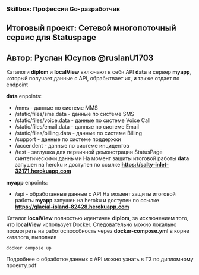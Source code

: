 ### Skillbox: Профессия Go-разработчик
## Итоговый проект: Cетевой многопоточный сервис для Statuspage
## Автор: Руслан Юсупов @ruslanU1703

Каталоги **diplom** и **localView** включают в себя API **data** и сервер **myapp**, который получает данные с API, обрабытвает их, и также отдает по endpoint

**data** enpoints:
* /mms - данные по системе MMS
* /static/files/sms.data - данные по системе SMS
* /static/files/voice.data - данные по системе Voice Call
* /static/files/email.data - данные по системе Email
* /static/files/billing.data - данные по системе Billing
* /support - данные по системе поддержки
* /accendent - данные по системе инцидентов
* /test - заглушка для первичной демонстрации StatusPage синтетическими данными
На момент защиты итоговой работы **data** запушен на heroku и доступен по ссылке **https://salty-inlet-33171.herokuapp.com**

**myapp** enpoints:
* /api - обработанные данные с API
На момент защиты итоговой работы **myapp** запушен на heroku и доступен по ссылке **https://glacial-island-82428.herokuapp.com**

Каталог **localView** полностью идентичен **diplom**, за исключением того, что **localView** использует Docker.
Следовательно можно локально посмотреть на работоспособность через **docker-compose.yml** в корне каталога, выполнив
```
docker compose up
```
Подробнее о обработке данных с API можно узнать в ТЗ по дипломному проекту.pdf



